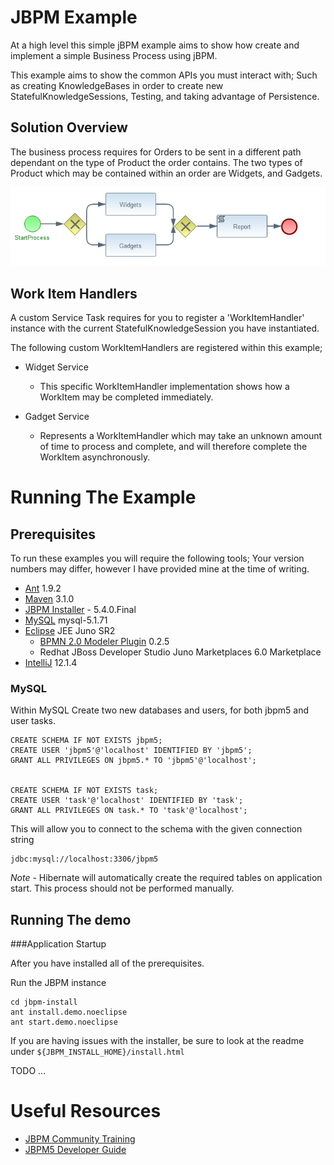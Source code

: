 JBPM Example
============

At a high level this simple jBPM example aims to show how create and implement a simple Business Process using jBPM. 

This example aims to show the common APIs you must interact with; Such as creating KnowledgeBases in order to create new StatefulKnowledgeSessions, Testing, and taking advantage of Persistence.

Solution Overview
--------

The business process requires for Orders to be sent in a different path dependant on the type of Product the order contains. The two types of Product which may be contained within an order are Widgets, and Gadgets.

<div style="align:center">
	<img src="documentation/WidgetsAndGadgets.png" alt="Business Process Overview" />
</div>

Work Item Handlers
------------------

A custom Service Task requires for you to register a 'WorkItemHandler' instance with the current StatefulKnowledgeSession you have instantiated.

The following custom WorkItemHandlers are registered within this example;

- Widget Service
    - This specific WorkItemHandler implementation shows how a WorkItem may be completed immediately.

- Gadget Service
    - Represents a WorkItemHandler which may take an unknown amount of time to process and complete, and will therefore complete the WorkItem asynchronously.

Running The Example
===================

Prerequisites
--------------

To run these examples you will require the following tools; Your version numbers may differ, however I have provided mine
at the time of writing.

- [Ant](http://ant.apache.org/) 1.9.2
- [Maven](http://maven.apache.org/) 3.1.0
- [JBPM Installer](http://sourceforge.net/projects/jbpm/files/jBPM%205/jbpm-5.4.0.Final/) - 5.4.0.Final
- [MySQL](http://dev.mysql.com/downloads/mysql/5.1.html) mysql-5.1.71
- [Eclipse](http://www.eclipse.org/downloads/download.php?file=/technology/epp/downloads/release/juno/SR2/eclipse-jee-juno-SR2-win32.zip) JEE Juno SR2
    - [BPMN 2.0 Modeler Plugin](http://www.eclipse.org/bpmn2-modeler/) 0.2.5
    - Redhat JBoss Developer Studio Juno Marketplaces 6.0 Marketplace
- [IntelliJ](http://www.jetbrains.com/idea/) 12.1.4


### MySQL

Within MySQL Create two new databases and users, for both jbpm5 and user tasks.

    CREATE SCHEMA IF NOT EXISTS jbpm5;
    CREATE USER 'jbpm5'@'localhost' IDENTIFIED BY 'jbpm5';
    GRANT ALL PRIVILEGES ON jbpm5.* TO 'jbpm5'@'localhost';


    CREATE SCHEMA IF NOT EXISTS task;
    CREATE USER 'task'@'localhost' IDENTIFIED BY 'task';
    GRANT ALL PRIVILEGES ON task.* TO 'task'@'localhost';

This will allow you to connect to the schema with the given connection string

    jdbc:mysql://localhost:3306/jbpm5

*Note* - Hibernate will automatically create the required tables on application start. This process should not be performed manually.


Running The demo
----------------

###Application Startup

After you have installed all of the prerequisites.

Run the JBPM instance

    cd jbpm-install
    ant install.demo.noeclipse
    ant start.demo.noeclipse

If you are having issues with the installer, be sure to look at the readme under `${JBPM_INSTALL_HOME}/install.html`

TODO ...

Useful Resources
=========

- [JBPM Community Training](http://salaboy.com/2011/01/24/announcing-jbpm5-community-training/)
- [JBPM5 Developer Guide](http://www.packtpub.com/jboss-business-process-management-5-jave-developer-guide/book)